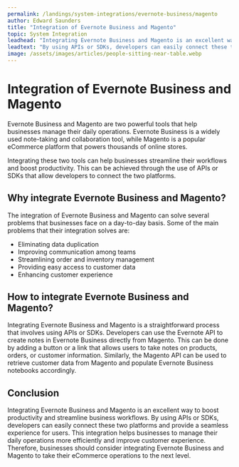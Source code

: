 ```yaml
---
permalink: /landings/system-integrations/evernote-business/magento
author: Edward Saunders
title: "Integration of Evernote Business and Magento"
topic: System Integration
leadhead: "Integrating Evernote Business and Magento is an excellent way to boost productivity and streamline business workflows"
leadtext: "By using APIs or SDKs, developers can easily connect these two platforms and provide a seamless experience for users. This integration helps businesses to manage their daily operations more efficiently and improve customer experience. Therefore, businesses should consider integrating Evernote Business and Magento to take their eCommerce operations to the next level."
image: /assets/images/articles/people-sitting-near-table.webp
---
```

<div class="arttext">  <h1>Integration of Evernote Business and Magento</h1>

  <p>Evernote Business and Magento are two powerful tools that help businesses manage their daily operations. Evernote Business is a widely used note-taking and collaboration tool, while Magento is a popular eCommerce platform that powers thousands of online stores.</p>

  <p>Integrating these two tools can help businesses streamline their workflows and boost productivity. This can be achieved through the use of APIs or SDKs that allow developers to connect the two platforms.</p>

  <h2>Why integrate Evernote Business and Magento?</h2>

  <p>The integration of Evernote Business and Magento can solve several problems that businesses face on a day-to-day basis. Some of the main problems that their integration solves are:</p>

  <ul>
    <li>Eliminating data duplication</li>
    <li>Improving communication among teams</li>
    <li>Streamlining order and inventory management</li>
    <li>Providing easy access to customer data</li>
    <li>Enhancing customer experience</li>
  </ul>

  <h2>How to integrate Evernote Business and Magento?</h2>

  <p>Integrating Evernote Business and Magento is a straightforward process that involves using APIs or SDKs. Developers can use the Evernote API to create notes in Evernote Business directly from Magento. This can be done by adding a button or a link that allows users to take notes on products, orders, or customer information. Similarly, the Magento API can be used to retrieve customer data from Magento and populate Evernote Business notebooks accordingly.</p>

  <h2>Conclusion</h2>

  <p>Integrating Evernote Business and Magento is an excellent way to boost productivity and streamline business workflows. By using APIs or SDKs, developers can easily connect these two platforms and provide a seamless experience for users. This integration helps businesses to manage their daily operations more efficiently and improve customer experience. Therefore, businesses should consider integrating Evernote Business and Magento to take their eCommerce operations to the next level.</p>

</div>
